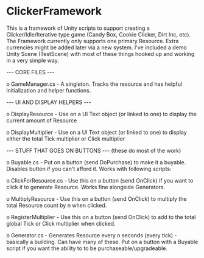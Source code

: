 # ClickerFramework

This is a framework of Unity scripts to support creating a Clicker/Idle/Iterative type game (Candy Box, Cookie Clicker, Dirt Inc, etc).
The Framework currently only supports one primary Resource. Extra currencies might be added later via a new system.
I've included a demo Unity Scene (TestScene) with most of these things hooked up and working in a very simple way.

--- CORE FILES ---

o GameManager.cs - A singleton. Tracks the resource and has helpful initialization and helper functions.


--- UI AND DISPLAY HELPERS ---

o DisplayResource - Use on a UI Text object (or linked to one) to display the current amount of Resource

o DisplayMultiplier - Use on a UI Text object (or linked to one) to display either the total Tick multiplier or Click multiplier


--- STUFF THAT GOES ON BUTTONS --- (these do most of the work)

o Buyable.cs - Put on a button (send DoPurchase) to make it a buyable. Disables button if you can't afford it. Works with following scripts:

o ClickForResource.cs - Use this on a button (send OnClick) if you want to click it to generate Resource. Works fine alongside Generators.

o MultiplyResource - Use this on a button (send OnClick) to multiply the total Resource count by n when clicked.

o RegisterMultiplier - Use this on a button (send OnClick) to add to the total global Tick or Click multiplier when clicked.

o Generator.cs - Generates Resource every n seconds (every tick) - basically a building. Can have many of these.  Put on a button with a Buyable script if you want the ability to to be purchaseable/upgradeable.


